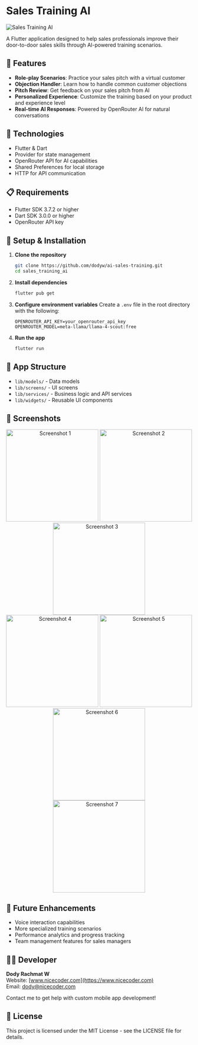 # Sales Training AI

![Sales Training AI](assets/images/app_logo.png)

A Flutter application designed to help sales professionals improve their door-to-door sales skills through AI-powered training scenarios.

## 📱 Features

- **Role-play Scenarios**: Practice your sales pitch with a virtual customer
- **Objection Handler**: Learn how to handle common customer objections
- **Pitch Review**: Get feedback on your sales pitch from AI
- **Personalized Experience**: Customize the training based on your product and experience level
- **Real-time AI Responses**: Powered by OpenRouter AI for natural conversations

## 🚀 Technologies

- Flutter & Dart
- Provider for state management
- OpenRouter API for AI capabilities
- Shared Preferences for local storage
- HTTP for API communication

## 📋 Requirements

- Flutter SDK 3.7.2 or higher
- Dart SDK 3.0.0 or higher
- OpenRouter API key

## 🔧 Setup & Installation

1. **Clone the repository**
   ```bash
   git clone https://github.com/dodyw/ai-sales-training.git
   cd sales_training_ai
   ```

2. **Install dependencies**
   ```bash
   flutter pub get
   ```

3. **Configure environment variables**
   Create a `.env` file in the root directory with the following:
   ```
   OPENROUTER_API_KEY=your_openrouter_api_key
   OPENROUTER_MODEL=meta-llama/llama-4-scout:free
   ```

4. **Run the app**
   ```bash
   flutter run
   ```

## 📱 App Structure

- `lib/models/` - Data models
- `lib/screens/` - UI screens
- `lib/services/` - Business logic and API services
- `lib/widgets/` - Reusable UI components

## 📸 Screenshots

<div align="center">
  <img src="ss/1.png" alt="Screenshot 1" width="250"/>
  <img src="ss/2.png" alt="Screenshot 2" width="250"/>
  <img src="ss/3.png" alt="Screenshot 3" width="250"/>
</div>

<div align="center">
  <img src="ss/4.png" alt="Screenshot 4" width="250"/>
  <img src="ss/5.png" alt="Screenshot 5" width="250"/>
  <img src="ss/6.png" alt="Screenshot 6" width="250"/>
</div>

<div align="center">
  <img src="ss/7.png" alt="Screenshot 7" width="250"/>
</div>

## 🔮 Future Enhancements

- Voice interaction capabilities
- More specialized training scenarios
- Performance analytics and progress tracking
- Team management features for sales managers

## 👨‍💻 Developer

**Dody Rachmat W**  
Website: [www.nicecoder.com](https://www.nicecoder.com)  
Email: [dody@nicecoder.com](mailto:dody@nicecoder.com)

Contact me to get help with custom mobile app development!

## 📄 License

This project is licensed under the MIT License - see the LICENSE file for details.
